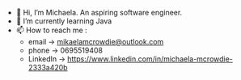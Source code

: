 - 👋 Hi, I’m Michaela. An aspiring software engineer.
- 🌱 I’m currently learning Java 
- 📫 How to reach me :
  - email -> mikaelamcrowdie@outlook.com
  - phone -> 0695519408
  - LinkedIn -> https://www.linkedin.com/in/michaela-mcrowdie-2333a420b 

<!---
Kay-1512/Kay-1512 is a ✨ special ✨ repository because its `README.md` (this file) appears on your GitHub profile.
You can click the Preview link to take a look at your changes.
--->
